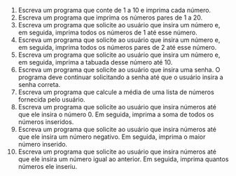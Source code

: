 1.  Escreva um programa que conte de 1 a 10 e imprima cada número.
2.  Escreva um programa que imprima os números pares de 1 a 20.
3.  Escreva um programa que solicite ao usuário que insira um número e, em seguida, imprima todos os números de 1 até esse número.
4.  Escreva um programa que solicite ao usuário que insira um número e, em seguida, imprima todos os números pares de 2 até esse número.
5.  Escreva um programa que solicite ao usuário que insira um número e, em seguida, imprima a tabuada desse número até 10.
6.  Escreva um programa que solicite ao usuário que insira uma senha. O programa deve continuar solicitando a senha até que o usuário insira a senha correta.
7.  Escreva um programa que calcule a média de uma lista de números fornecida pelo usuário.
8.  Escreva um programa que solicite ao usuário que insira números até que ele insira o número 0. Em seguida, imprima a soma de todos os números inseridos.
9. Escreva um programa que solicite ao usuário que insira números até que ele insira um número negativo. Em seguida, imprima o maior número inserido.
10. Escreva um programa que solicite ao usuário que insira números até que ele insira um número igual ao anterior. Em seguida, imprima quantos números ele inseriu.
